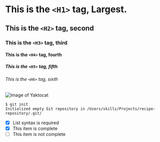 # This is the `<H1>` tag, Largest.
## This is the `<H2>` tag, second
### This is the `<H3>` tag, third
#### This is the `<H4>` tag, fourth
##### This is the `<H5>` tag, fifth
###### This is the `<H6>` tag, sixth


![Image of Yaktocat](https://octodex.github.com/images/yaktocat.png)
 ```
$ git init
Initialized empty Git repository in /Users/skills/Projects/recipe-repository/.git/
```

- [x] List syntax is required
- [x] This item is complete
- [ ] This item is not complete
